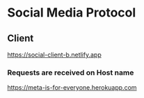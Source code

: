 # Social Media Protocol

## Client
https://social-client-b.netlify.app

### Requests are received on Host name
https://meta-is-for-everyone.herokuapp.com
